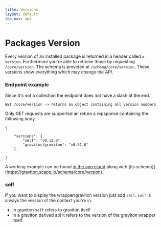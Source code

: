 ```yaml
---
title: Versions
layout: default
top_nav: api
---
```


# Packages Version

Every version of an installed package is returned in a header called `x-version`. Furthermore you're able to 
retrieve those by requesting `/core/version`. The schema is provided at `/schema/core/version`.
These versions show everything which may change the API. 

### Endpoint example

Since it's not a collection the endpoint does not have a slash at the end. 

````
GET /core/version -> returns an object containing all version numbers
````

Only GET requests are supported an return a repsponse containing the following body.

```
{

    "versions": {
        "self": "v0.12.0",
        "graviton/graviton": "v0.31.0"
    }

}
```

A working example can be found [in the app cloud](https://graviton.scapp.io/core/version) along with [its schema]](https://graviton.scapp.io/schema/core/version).

### self

If you want to display the wrapper/graviton version just add `self`. `self` is always the version of the context you're in.

* In graviton `self` refers to graviton itself
* In a graviton derived api it refers to the version of the graviton wrapper itself.
